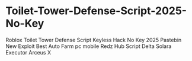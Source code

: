 # Toilet-Tower-Defense-Script-2025-No-Key
Roblox Toilet Tower Defense Script Keyless Hack No Key 2025 Pastebin New Exploit Best Auto Farm pc mobile Redz Hub Script Delta Solara Executor Arceus X
